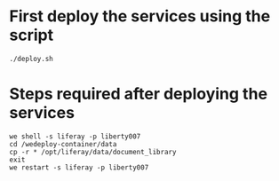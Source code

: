 # First deploy the services using the script
```
./deploy.sh
```

# Steps required after deploying the services

```
we shell -s liferay -p liberty007
cd /wedeploy-container/data
cp -r * /opt/liferay/data/document_library
exit
we restart -s liferay -p liberty007
```